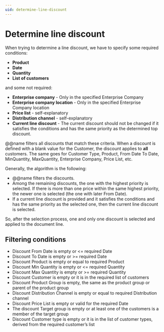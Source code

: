 ```yaml
---
uid: determine-line-discount
---
```


# Determine line discount

When trying to determine a line discount, we have to specify some required conditions:
 
- **Product**
- **Date**
- **Quantity**
- **List of customers**

and some not required:
 
- **Enterprise company** - Only in the specified Enterprise Company
- **Enterprise company location** - Only in the specified Enterprise Company location
- **Price list** - self-explanatory
- **Distribution channel** - self-explanatory
- **Current line discount** - The current discount should not be changed if it satisfies the conditions and has the same priority as the determined top discount.

@@name filters all discounts that match these criteria. When a discount is defined with a blank value for the Customer, the discount applies to **all** customers. The same goes for Customer Type, Product, From Date To Date, MinQuantity, MaxQuantity, Enterprise Company, Price List, etc.
 
Generally, the algorithm is the following:
 
- @@name filters the discounts.
- Among the remaining discounts, the one with the highest priority is selected. If there is more than one price within the same highest priority, the newer one is selected (the one with later From Date).
- If a current line discount is provided and it satisfies the conditions and has the same priority as the selected one, then the current line discount is selected.
 
So, after the selection process, one and only one discount is selected and applied to the document line.
 
## Filtering conditions

- Discount From Date is empty or <= required Date
- Discount To Date is empty or >= required Date
- Discount Product is empty or equal to required Product
- Discount Min Quantity is empty or <= required Quantity
- Discount Max Quantity is empty or >= required Quantity
- Discount Customer is empty or it is in the required list of customers
- Discount Product Group is empty, the same as the product group or parent of the product group
- Discount Distribution Channel is empty or equal to required Distribution channel 
- Discount Price List is empty or valid for the required Date
- The discount Target group is empty or at least one of the customers is a member of the target group
- Discount Customer type is empty or it is in the list of customer types, derived from the required customer’s list

